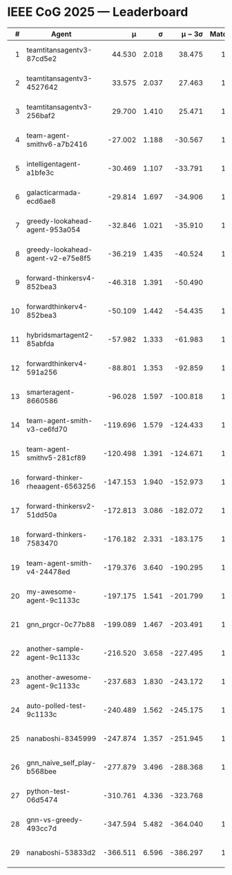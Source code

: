 # IEEE CoG 2025 — Leaderboard

| # | Agent | μ | σ | μ − 3σ | Matches | Updated |
|---:|---|---:|---:|---:|---:|---|
| 1 | teamtitansagentv3-87cd5e2 | 44.530 | 2.018 | 38.475 | 1252 | 2025-08-17 21:45 |
| 2 | teamtitansagentv3-4527642 | 33.575 | 2.037 | 27.463 | 1320 | 2025-08-17 21:45 |
| 3 | teamtitansagentv3-256baf2 | 29.700 | 1.410 | 25.471 | 1372 | 2025-08-17 21:45 |
| 4 | team-agent-smithv6-a7b2416 | -27.002 | 1.188 | -30.567 | 1140 | 2025-08-17 21:45 |
| 5 | intelligentagent-a1bfe3c | -30.469 | 1.107 | -33.791 | 1059 | 2025-08-17 21:45 |
| 6 | galacticarmada-ecd6ae8 | -29.814 | 1.697 | -34.906 | 1440 | 2025-08-17 21:45 |
| 7 | greedy-lookahead-agent-953a054 | -32.846 | 1.021 | -35.910 | 1240 | 2025-08-17 21:45 |
| 8 | greedy-lookahead-agent-v2-e75e8f5 | -36.219 | 1.435 | -40.524 | 1480 | 2025-08-17 21:45 |
| 9 | forward-thinkersv4-852bea3 | -46.318 | 1.391 | -50.490 | 926 | 2025-08-17 21:45 |
| 10 | forwardthinkerv4-852bea3 | -50.109 | 1.442 | -54.435 | 1033 | 2025-08-17 21:45 |
| 11 | hybridsmartagent2-85abfda | -57.982 | 1.333 | -61.983 | 1228 | 2025-08-17 21:45 |
| 12 | forwardthinkerv4-591a256 | -88.801 | 1.353 | -92.859 | 1076 | 2025-08-17 21:45 |
| 13 | smarteragent-8660586 | -96.028 | 1.597 | -100.818 | 1080 | 2025-08-17 21:45 |
| 14 | team-agent-smith-v3-ce6fd70 | -119.696 | 1.579 | -124.433 | 1380 | 2025-08-17 21:45 |
| 15 | team-agent-smithv5-281cf89 | -120.498 | 1.391 | -124.671 | 1300 | 2025-08-17 21:45 |
| 16 | forward-thinker-rheaagent-6563256 | -147.153 | 1.940 | -152.973 | 1256 | 2025-08-17 21:45 |
| 17 | forward-thinkersv2-51dd50a | -172.813 | 3.086 | -182.072 | 1296 | 2025-08-17 21:45 |
| 18 | forward-thinkers-7583470 | -176.182 | 2.331 | -183.175 | 1020 | 2025-08-17 21:45 |
| 19 | team-agent-smith-v4-24478ed | -179.376 | 3.640 | -190.295 | 1260 | 2025-08-17 21:45 |
| 20 | my-awesome-agent-9c1133c | -197.175 | 1.541 | -201.799 | 1600 | 2025-08-17 21:45 |
| 21 | gnn_prgcr-0c77b88 | -199.089 | 1.467 | -203.491 | 1240 | 2025-08-17 21:45 |
| 22 | another-sample-agent-9c1133c | -216.520 | 3.658 | -227.495 | 1160 | 2025-08-17 21:45 |
| 23 | another-awesome-agent-9c1133c | -237.683 | 1.830 | -243.172 | 1240 | 2025-08-17 21:45 |
| 24 | auto-polled-test-9c1133c | -240.489 | 1.562 | -245.175 | 1080 | 2025-08-17 21:45 |
| 25 | nanaboshi-8345999 | -247.874 | 1.357 | -251.945 | 1220 | 2025-08-17 21:45 |
| 26 | gnn_naive_self_play-b568bee | -277.879 | 3.496 | -288.368 | 1080 | 2025-08-17 21:45 |
| 27 | python-test-06d5474 | -310.761 | 4.336 | -323.768 | 920 | 2025-08-17 21:45 |
| 28 | gnn-vs-greedy-493cc7d | -347.594 | 5.482 | -364.040 | 1220 | 2025-08-17 21:45 |
| 29 | nanaboshi-53833d2 | -366.511 | 6.596 | -386.297 | 1120 | 2025-08-17 21:45 |
